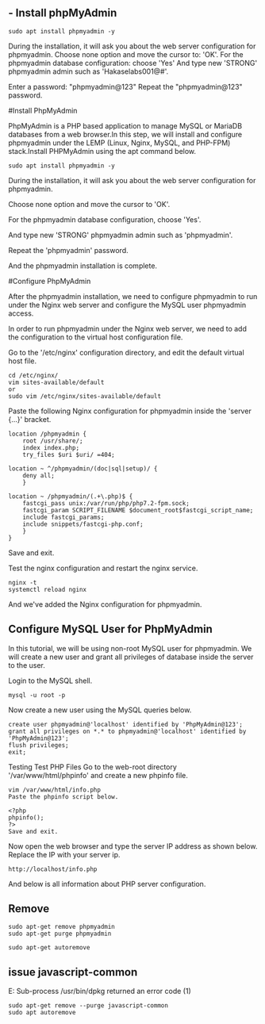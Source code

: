 



## - Install phpMyAdmin 

    sudo apt install phpmyadmin -y
  
 During the installation, it will ask you about the web server configuration for phpmyadmin.
 Choose none option and move the cursor to: 'OK'.
 For the phpmyadmin database configuration: choose 'Yes'
 And type new 'STRONG' phpmyadmin admin such as 'Hakaselabs001@#'.

 Enter a password: "phpmyadmin@123"
 Repeat the "phpmyadmin@123" password.


 
 #Install PhpMyAdmin
 
 
PhpMyAdmin is a PHP based application to manage MySQL or MariaDB databases from a web browser.In this step, we will install and configure phpmyadmin under the LEMP (Linux, Nginx, MySQL, and PHP-FPM) stack.Install PHPMyAdmin using the apt command below.

    sudo apt install phpmyadmin -y

During the installation, it will ask you about the web server configuration for phpmyadmin.

Choose none option and move the cursor to 'OK'.

For the phpmyadmin database configuration, choose 'Yes'.

And type new 'STRONG' phpmyadmin admin such as 'phpmyadmin'.

Repeat the 'phpmyadmin' password.


And the phpmyadmin installation is complete.

#Configure PhpMyAdmin

After the phpmyadmin installation, we need to configure phpmyadmin to run under 
the Nginx web server and configure the MySQL user phpmyadmin access.

In order to run phpmyadmin under the Nginx web server, 
we need to add the configuration to the virtual host configuration file.

Go to the '/etc/nginx' configuration directory, and edit the default virtual host file.

    cd /etc/nginx/
    vim sites-available/default     
    or
    sudo vim /etc/nginx/sites-available/default


Paste the following Nginx configuration for phpmyadmin inside the 'server {...}' bracket.

    location /phpmyadmin {
        root /usr/share/;
        index index.php;
        try_files $uri $uri/ =404;

    location ~ ^/phpmyadmin/(doc|sql|setup)/ {
        deny all;
        }

    location ~ /phpmyadmin/(.+\.php)$ {
        fastcgi_pass unix:/var/run/php/php7.2-fpm.sock;
        fastcgi_param SCRIPT_FILENAME $document_root$fastcgi_script_name;
        include fastcgi_params;
        include snippets/fastcgi-php.conf;
        }
    }


Save and exit.

Test the nginx configuration and restart the nginx service.

    nginx -t
    systemctl reload nginx
And we've added the Nginx configuration for phpmyadmin.


## Configure MySQL User for PhpMyAdmin

In this tutorial, we will be using non-root MySQL user for phpmyadmin. We will create a new user and grant all privileges of database inside the server to the user.

Login to the MySQL shell.

    mysql -u root -p

Now create a new user using the MySQL queries below.

    create user phpmyadmin@'localhost' identified by 'PhpMyAdmin@123';
    grant all privileges on *.* to phpmyadmin@'localhost' identified by 'PhpMyAdmin@123';
    flush privileges;
    exit;

Testing
Test PHP Files
Go to the web-root directory '/var/www/html/phpinfo' and create a new phpinfo file.

    
    vim /var/www/html/info.php
    Paste the phpinfo script below.

    <?php
    phpinfo();
    ?>
    Save and exit.

Now open the web browser and type the server IP address as shown below. Replace the IP with your server ip.

    http://localhost/info.php

And below is all information about PHP server configuration.



## Remove 

    sudo apt-get remove phpmyadmin
    sudo apt-get purge phpmyadmin
    
    sudo apt-get autoremove

## issue javascript-common
E: Sub-process /usr/bin/dpkg returned an error code (1)

    sudo apt-get remove --purge javascript-common
    sudo apt autoremove





